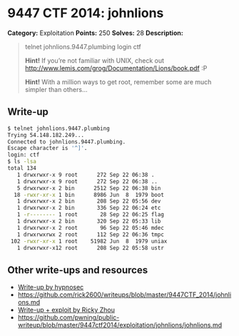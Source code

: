 # 9447 CTF 2014: johnlions

**Category:** Exploitation
**Points:** 250
**Solves:** 28
**Description:**

> telnet johnlions.9447.plumbing
> login ctf
>
> **Hint!** If you’re not familiar with UNIX, check out <http://www.lemis.com/grog/Documentation/Lions/book.pdf> :P
>
> **Hint!** With a million ways to get root, remember some are much simpler than others…

## Write-up

```bash
$ telnet johnlions.9447.plumbing
Trying 54.148.182.249...
Connected to johnlions.9447.plumbing.
Escape character is '^]'.
login: ctf
$ ls -lsa
total 134
   1 drwxrwxr-x 9 root      272 Sep 22 06:38 .
   1 drwxrwxr-x 9 root      272 Sep 22 06:38 ..
   5 drwxrwxr-x 2 bin      2512 Sep 22 06:38 bin
  18 -rwxr-xr-x 1 bin      8986 Jun  8  1979 boot
   1 drwxrwxr-x 2 bin       208 Sep 22 05:56 dev
   1 drwxrwxr-x 2 bin       336 Sep 22 06:24 etc
   1 -r-------- 1 root       28 Sep 22 06:25 flag
   1 drwxrwxr-x 2 bin       320 Sep 22 05:33 lib
   1 drwxrwxr-x 2 root       96 Sep 22 05:46 mdec
   1 drwxrwxrwx 2 root      112 Sep 22 06:36 tmpc
 102 -rwxr-xr-x 1 root    51982 Jun  8  1979 uniax
   1 drwxrwxr-x12 root      208 Sep 22 05:58 ustr
```

## Other write-ups and resources

* [Write-up by hypnosec](https://github.com/hypnosec/writeups/blob/master/2014/9447-ctf/exploitation/johnlions.md)
* <https://github.com/rick2600/writeups/blob/master/9447CTF_2014/johnlions.md>
* [Write-up + exploit by Ricky Zhou](https://rzhou.org/~ricky/9447_2014/johnlions/)
* <https://github.com/pwning/public-writeup/blob/master/9447ctf2014/exploitation/johnlions/johnlions.md>
